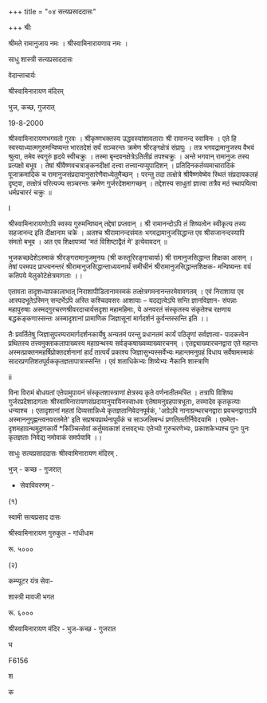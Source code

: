 +++
title = "०४ सत्यप्रसाददासः"

+++
श्रीः 

श्रीमते रामानुजाय नमः । श्रीस्वामिनारायणाय नमः । 

साधु शास्त्री सत्यप्रसाददासः 

वेदान्ताचार्यः 

श्रीस्वामिनारायण मंदिरम् 

भुज, कच्छ, गुजरात् 

19-8-2000 





श्रीस्वामिनारायणभगवतो गुरवः । श्रीकृष्णभक्तस्य उद्धवस्यांशावताराः श्री रामानन्द स्वामिनः । एते हि स्वस्याध्यात्मगुरुमन्विष्यन्त भारतदेशं सर्वं सञ्चरन्तः क्रमेण श्रीरङ्गक्षेत्रं संप्रापुः । तत्र भगवद्रामानुजस्य वैभवं श्रुत्वा, तमेव स्वगुरुं हृदये स्वीचक्रुः । तस्मा बृन्दवनक्षेत्रेऽतितीव्रं तपश्चक्रुः । अन्ते भगवान् रामानुजः तस्य प्रत्यक्षो बभूव । तेषां श्रीवैष्णवचत्राङ्कनदीक्षां दत्त्वा तत्त्वान्यप्युपादिशन् । प्रतिदिनकर्तव्यमाचारादिकं पूजाक्रमादिकं च रामानुजसंप्रदायानुसारेणैवाध्येतुमैच्छन् । परन्तु तदा तत्क्षेत्रे श्रीवैष्णवेष्वेव स्थितं संप्रदायकलहं दृष्ट्वा, तत्क्षेत्रं परित्यज्य सञ्चरन्तः क्रमेण गुर्जरदेशमागच्छन् । तद्देशस्य साधुतां ज्ञात्वा तत्रैव मठं स्थापयित्वा धर्मप्रचाररं चक्रुः ॥ 

I 

श्रीस्वामिनारायणोऽपि स्वस्य गुरुमन्विष्यन् तद्देषां प्रप्तवान् । श्री रामानन्दोऽपि तं शिष्यत्वेन स्वीकृत्य तस्य सहजानन्द इति दीक्षानाम चक्रे । अतश्च श्रीरामानन्दसंमतः भगवद्रामानुजसिद्धान्त एव श्रीसजानन्दस्यापि संमतो बभूव । अत एव शिक्षापत्र्यां 'मतं विशिष्टाद्वैतं मे' इत्येवावदन् ॥ 

भुजकच्छदेशेऽस्माकं श्रीरङ्गरामानुजमुनयः (श्री कस्तूरिरङ्गाचार्याः) श्री रामानुजसिद्धान्त शिक्षका आसन् । तेषां परमपद प्राप्त्यनन्तरं श्रीरामानुजसिद्धान्ताध्ययनार्थं समीचीनं श्रीरामानुजसिद्धान्तशिक्षक- मन्विष्यन्तः वयं कतिपये मेलुकोटेक्षेत्रमागताः ।। 



एतावता तादृशध्यापकालाभात् निराशापीडितानामस्मकं तत्क्षेत्रगमनानन्तरमेवावगतम् । एवं निराशाया एव आस्पदभूतेऽस्मिन् सन्दर्भेऽपि अस्ति कश्चिदवसरः आशायाः – यदद्यत्वेऽपि सन्ति ज्ञानविज्ञान- संपन्नाः महापुरुषाः अस्मद्गुरचरणश्रीवरदाचार्यसदृशा महामहिमाः, ये अनवरतं संस्कृतस्य संकृतेश्च रक्षणाय बद्धकङ्कणास्सन्तः अस्मादृशानां प्रामाणिक जिज्ञासूनां मार्गदर्शनं कुर्वन्तस्सन्ति इति ।। 

तैः प्रवर्तितेषु जिज्ञासुपरम्परामार्गदर्शनकार्येषु अन्यतमं परन्तु प्रधानतमं कार्यं पठितॄणां सर्वज्ञात्वा- पादकत्वेन प्रथितस्य तत्त्वमुक्ताकलापाख्यस्य महाग्रन्थस्य सर्वङ्कषाख्यव्याख्यारचनम् । एतद्व्याख्यारचनद्वारा एते महान्तः अस्मत्प्राक्तनमहर्षिप्रोक्तदर्शनानां हार्दं तात्पर्यं प्रकाश्य जिज्ञासुभ्यस्सर्वेभ्यः महान्तमनुग्रहं विधाय सर्वेषामस्माकं सादरप्रणतिशतपूर्वककृतज्ञतापात्रास्सन्ति । एवं शताधिकेभ्यः शिष्येभ्यः नैकानि शास्त्राणि 

ii 

विना विरामं बोधयतां एतेपामुपायनं संस्कृतशास्त्राणां क्षेत्रस्य कृते वर्णनातीतमस्ति । तत्रापि विशिष्य गुर्जरप्रदेशादागताः श्रीस्वामिनारायणसंप्रदायानुयायिनस्साधवः एतेषामनुग्रहपात्रभूताः, तस्मादेव कृतकृत्याः धन्याश्च । एतादृशानां महतां दिव्यसान्निध्ये कृतज्ञतानिवेदनपूर्वकं, 'अग्रेऽपि नानाग्रन्थरचनद्वारा प्रवचनद्वाराऽपि अस्माननुगृह्णन्त्वनवरतमेते' इति सप्रश्रयप्रार्थनापूर्वंकं च साञ्जलिबन्धं प्रणतिततीर्निवेदयामि । एवमेता- दृशमहाग्रन्थमुद्रणकार्ये *किञ्चित्सेवां कर्तुमवकाशं दत्तवद्भ्यः एतेभ्यो गुरुचरणेभ्यः, प्रकाशकेभ्यश्च पुनः पुनः कृतज्ञताः निवेद्य नमोवाकं समर्पयामि ।। 

साधुः सत्यप्रसाददासः श्रीस्वामिनारायण मंदिरम् . 

भुज् - कच्छ - गुजरात् 

* सेवाविवरणम् - 

(१) 

स्वामी सत्यप्रसाद दासः 

श्रीस्वामिनारायण गुरुकुल - गांधीधाम 

रू. ५००० 

(२) 

कम्प्यूटर यंत्र सेवा- 

शास्त्री मावजी भगत 

रू. ६००० 

श्रीस्वामिनारायण मंदिर - भुज-कच्छ - गुजरात 

भ 

F6156 

श 

क 